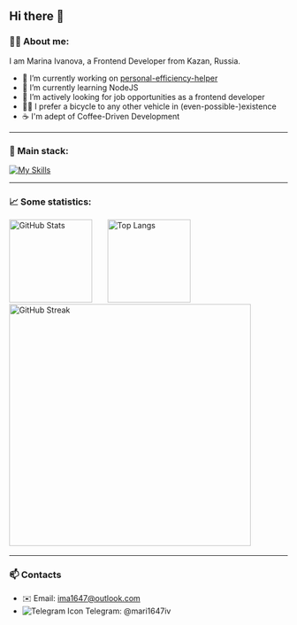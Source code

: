 ## Hi there 👋

### 👩‍💻  About me:

I am Marina Ivanova, a Frontend Developer from Kazan, Russia.

- 🔭 I’m currently working on [personal-efficiency-helper](https://github.com/mari1647iv/personal-efficiency-helper)
- 🌱 I’m currently learning NodeJS
- :briefcase: I’m actively looking for job opportunities as a frontend developer
- 🚴‍♀️ I prefer a bicycle to any other vehicle in (even-possible-)existence
- ☕ I'm adept of Coffee-Driven Development

<hr />

### 🔧  Main stack:

[![My Skills](https://skillicons.dev/icons?i=html,css,js,react,redux,ts,nodejs,py,git,vscode,figma)](https://skillicons.dev)


<hr />

### 📈  Some statistics:

[<img src="https://github-readme-stats.vercel.app/api?username=mari1647iv&theme=vision-friendly-dark&hide=stars&count_private=true&show_icons=true"  title="GitHub Stats" alt="GitHub Stats" height="150"/>](https://github.com/anuraghazra/github-readme-stats) &nbsp; &nbsp; &nbsp;
[<img src="https://github-readme-stats.vercel.app/api/top-langs/?username=mari1647iv&exclude_repo=sentiment-analyzer&layout=compact&langs_count=6&theme=vision-friendly-dark"  title="Top Langs" alt="Top Langs" height="150"/>](https://github.com/anuraghazra/github-readme-stats) &nbsp; &nbsp; &nbsp;
[<img src="http://github-readme-streak-stats.herokuapp.com?user=mari1647iv&theme=dark&background=000000" title="GitHub Streak" alt="GitHub Streak" width="437" />](https://git.io/streak-stats) &nbsp; &nbsp; &nbsp; &nbsp;


<hr />

### 📫 Contacts

  - ✉️ Email: ima1647@outlook.com
  - ![Telegram Icon](https://github.com/telegramdesktop/tdesktop/blob/dev/Telegram/Resources/art/icon16.png)  Telegram: @mari1647iv

